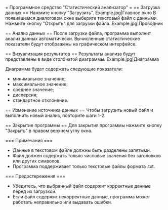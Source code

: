 = Программное средство "Статистический анализатор" =
==	Загрузка данныx ==
Нажмите кнопку "Загрузить".
<gallery>
Example.jpg|Главное окно
</gallery>
В появившемся диалоговом окне выберите текстовый файл с данными.
Нажмите кнопку "Открыть" для загрузки файла.
<gallery>
Example.jpg|Проводник
</gallery>

==	Анализ данных ==
После загрузки файла, программа выполнит анализ данных автоматически. Вычисленные статистические показатели будут отображены на графическом интерфейсе.

==	Визуализация результатов ==
Результаты анализа будут представлены в виде столбчатой диаграммы.
<gallery>
Example.jpg|Диаграмма
</gallery>

Диаграмма будет содержать следующие показатели: 
* минимальное значение;
* максимальное значение;
* среднее значение; 
* дисперсия;
* стандартное отклонение.

==	Изменение источника данных ==
Чтобы загрузить новый файл и выполнить новый анализ, повторите шаги 1-2.

==	Закрытие программы ==
Для закрытия программы нажмите кнопку "Закрыть" в правом верхнем углу окна.

=== Примечания ===	
* Данные в текстовом файле должны быть разделены запятыми.
* Файл должен содержать только числовые значения без заголовков или других символов.
* Программа поддерживает только текстовые файлы формата .txt.

=== Предостережения ===	
* Убедитесь, что выбранный файл содержит корректные данные перед их загрузкой.
* Если файл содержит некорректные данные, программа может работать неправильно или выдавать ошибки.
